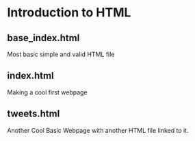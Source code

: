 # Introduction to HTML

## base_index.html
Most basic simple and valid HTML file

## index.html
Making a cool first webpage

## tweets.html
Another Cool Basic Webpage with another HTML file linked to it.